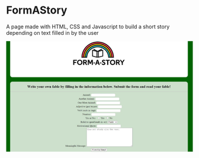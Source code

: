 # FormAStory
A page made with HTML, CSS and Javascript to build a short story depending on text filled in by the user

<img src="https://github.com/Xxyumi-hub/FormAStory/blob/main/snapshot.JPG" alt="picture web form asking questions to build a form">
